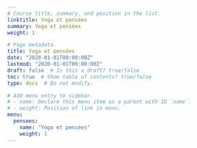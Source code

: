 ```yaml
---
# Course title, summary, and position in the list.
linktitle: Yoga et pensées
summary: Yoga et pensées
weight: 1

# Page metadata.
title: Yoga et pensées
date: "2020-01-01T00:00:00Z"
lastmod: "2020-01-01T00:00:00Z"
draft: false  # Is this a draft? true/false
toc: true  # Show table of contents? true/false
type: docs  # Do not modify.

# Add menu entry to sidebar.
# - name: Declare this menu item as a parent with ID `name`.
# - weight: Position of link in menu.
menu:
  pensees:
    name: "Yoga et pensées"
    weight: 1
---
```



